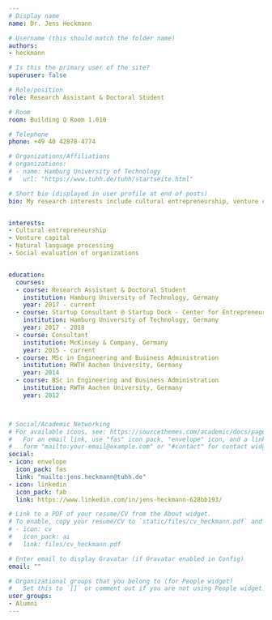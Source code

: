 ```yaml
---
# Display name
name: Dr. Jens Heckmann

# Username (this should match the folder name)
authors:
- heckmann

# Is this the primary user of the site?
superuser: false

# Role/position
role: Research Assistant & Doctoral Student

# Room
room: Building Q Room 1.010

# Telephone
phone: +49 40 42878-4774

# Organizations/Affiliations
# organizations:
# - name: Hamburg University of Technology
#   url: "https://www.tuhh.de/tuhh/startseite.html"

# Short bio (displayed in user profile at end of posts)
bio: My research interests include cultural entrepreneurship, venture capital and natural language processing.


interests:
- Cultural entrepreneurship
- Venture capital
- Natural language processing
- Social evaluation of organizations


education:
  courses:
  - course: Research Assistant & Doctoral Student
    institution: Hamburg University of Technology, Germany
    year: 2017 - current
  - course: Startup Consultant @ Startup Dock - Center for Entrepreneurship
    institution: Hamburg University of Technology, Germany
    year: 2017 - 2018
  - course: Consultant
    institution: McKinsey & Company, Germany
    year: 2015 - current
  - course: MSc in Engineering and Business Administration
    institution: RWTH Aachen University, Germany
    year: 2014
  - course: BSc in Engineering and Business Administration
    institution: RWTH Aachen University, Germany
    year: 2012



# Social/Academic Networking
# For available icons, see: https://sourcethemes.com/academic/docs/page-builder/#icons
#   For an email link, use "fas" icon pack, "envelope" icon, and a link in the
#   form "mailto:your-email@example.com" or "#contact" for contact widget.
social:
- icon: envelope
  icon_pack: fas
  link: "mailto:jens.heckmann@tuhh.de"
- icon: linkedin
  icon_pack: fab
  link: https://www.linkedin.com/in/jens-heckmann-628bb193/

# Link to a PDF of your resume/CV from the About widget.
# To enable, copy your resume/CV to `static/files/cv_heckmann.pdf` and uncomment the lines below.
# - icon: cv
#   icon_pack: ai
#   link: files/cv_heckmann.pdf

# Enter email to display Gravatar (if Gravatar enabled in Config)
email: ""

# Organizational groups that you belong to (for People widget)
#   Set this to `[]` or comment out if you are not using People widget.
user_groups:
- Alumni
---
```

